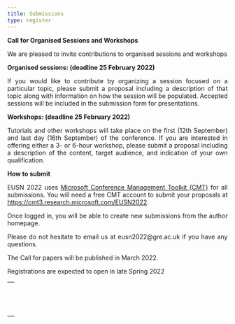 ```yaml
---
title: Submissions
type: register
---
```

<table>
<tr>
  <p align="justify"><b>Call for Organised Sessions and Workshops</b></p>
</tr>
  <tr>
  <p align="justify"> We are pleased to invite contributions to organised sessions and workshops</p>
   <tr>
    <td><br></td>
  </tr>
<p align="justify"><b>Organised sessions: (deadline 25 February 2022)</b></p> 

<p align="justify">If you would like to contribute by organizing a session focused on a particular topic, please submit a proposal including a description of that topic along with information on how the session will be populated. Accepted sessions will be included in the submission form for presentations.</p> 
   <tr>
    <td><br></td>
  </tr>
<p align="justify"><b>Workshops: (deadline 25 February 2022)</b></p> 

<p align="justify">Tutorials and other workshops will take place on the first (12th September) and last day (16th September) of the conference. If you are interested in offering either a 3- or 6-hour workshop, please submit a proposal including a description of the content, target audience, and indication of your own qualification.</p> 
   <tr>
    <td><br></td>
  </tr>
<p align="justify"><b>How to submit</b></p> 

<p align="justify">EUSN 2022 uses <a title="Microsoft Conference Management Toolkit (CMT)" href="https://cmt3.research.microsoft.com/">Microsoft Conference Management Toolkit (CMT)</a> for all submissions. You will need a free CMT account to submit your proposals at <a title="https://cmt3.research.microsoft.com/EUSN2022" href="https://cmt3.research.microsoft.com/EUSN2022">https://cmt3.research.microsoft.com/EUSN2022</a>.</p>
<p align="justify">Once logged in, you will be able to create new submissions from the author homepage.</p> 

<p align="justify">Please do not hesitate to email us at eusn2022@gre.ac.uk if you have any questions.</p>
</tr>
<tr>
  <p align="justify"> The Call for papers will be published in March 2022.</p>
</tr>
<tr>
  <p align="justify">Registrations are expected to open in late Spring 2022</p>
</tr>
</table>
